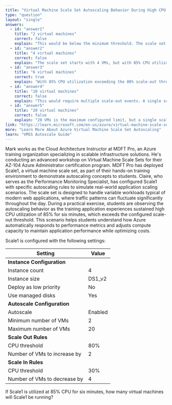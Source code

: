 ```yaml
---
title: "Virtual Machine Scale Set Autoscaling Behavior During High CPU Utilization"
type: "question"
layout: "single"
answers:
  - id: "answer1"
    title: "2 virtual machines"
    correct: false
    explain: "This would be below the minimum threshold. The scale set currently has 4 instances and with high CPU utilization, autoscaling will trigger scale-out operations, not scale-in."
  - id: "answer2"
    title: "4 virtual machines"
    correct: false
    explain: "The scale set starts with 4 VMs, but with 85% CPU utilization (above the 80% threshold) sustained for 6 minutes, autoscaling will trigger scale-out to add more instances."
  - id: "answer3"
    title: "6 virtual machines"
    correct: true
    explain: "With 85% CPU utilization exceeding the 80% scale-out threshold, autoscaling will add 2 VMs (as configured) to the current 4 VMs, resulting in 6 total virtual machines running."
  - id: "answer4"
    title: "10 virtual machines"
    correct: false
    explain: "This would require multiple scale-out events. A single scale-out operation adds only 2 VMs as configured, taking the count from 4 to 6 VMs, not 10."
  - id: "answer5"
    title: "20 virtual machines"
    correct: false
    explain: "20 VMs is the maximum configured limit, but a single scale-out event will only add 2 VMs. Multiple sustained high-utilization periods would be needed to reach the maximum."
link: "https://learn.microsoft.com/en-us/azure/virtual-machine-scale-sets/virtual-machine-scale-sets-autoscale-overview"
more: "Learn More About Azure Virtual Machine Scale Set Autoscaling"
learn: "VMSS Autoscale Guide"
---
```


Mark works as the Cloud Architecture Instructor at MDFT Pro, an Azure training organization specializing in scalable infrastructure solutions. He's conducting an advanced workshop on Virtual Machine Scale Sets for their AZ-104 Azure Administrator certification program. MDFT Pro has deployed Scale1, a virtual machine scale set, as part of their hands-on training environment to demonstrate autoscaling concepts to students. Claire, who serves as the Performance Monitoring Specialist, has configured Scale1 with specific autoscaling rules to simulate real-world application scaling scenarios. The scale set is designed to handle variable workloads typical of modern web applications, where traffic patterns can fluctuate significantly throughout the day. During a practical exercise, students are observing the autoscaling behavior as the training application experiences sustained high CPU utilization of 85% for six minutes, which exceeds the configured scale-out threshold. This scenario helps students understand how Azure automatically responds to performance metrics and adjusts compute capacity to maintain application performance while optimizing costs.

Scale1 is configured with the following settings:

| Setting | Value |
|---------|--------|
| **Instance Configuration** | |
| Instance count | 4 |
| Instance size | DS1_v2 |
| Deploy as low priority | No |
| Use managed disks | Yes |
| **Autoscale Configuration** | |
| Autoscale | Enabled |
| Minimum number of VMs | 2 |
| Maximum number of VMs | 20 |
| **Scale Out Rules** | |
| CPU threshold | 80% |
| Number of VMs to increase by | 2 |
| **Scale In Rules** | |
| CPU threshold | 30% |
| Number of VMs to decrease by | 4 |

If Scale1 is utilized at 85% CPU for six minutes, how many virtual machines will Scale1 be running?
